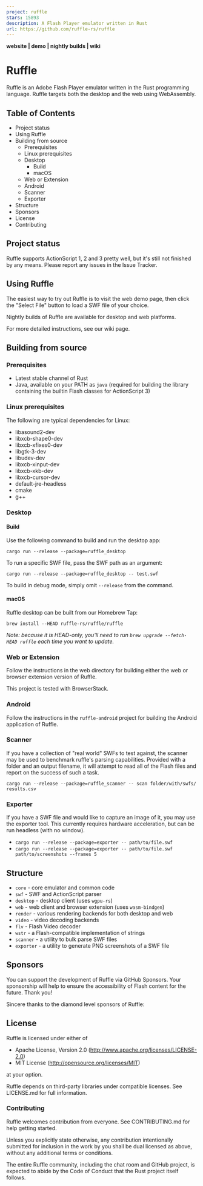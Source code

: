 ```yaml
---
project: ruffle
stars: 15893
description: A Flash Player emulator written in Rust
url: https://github.com/ruffle-rs/ruffle
---
```


  
**website | demo | nightly builds | wiki**

Ruffle
======

Ruffle is an Adobe Flash Player emulator written in the Rust programming language. Ruffle targets both the desktop and the web using WebAssembly.

Table of Contents
-----------------

-   Project status
-   Using Ruffle
-   Building from source
    -   Prerequisites
    -   Linux prerequisites
    -   Desktop
        -   Build
        -   macOS
    -   Web or Extension
    -   Android
    -   Scanner
    -   Exporter
-   Structure
-   Sponsors
-   License
-   Contributing

Project status
--------------

Ruffle supports ActionScript 1, 2 and 3 pretty well, but it's still not finished by any means. Please report any issues in the Issue Tracker.

Using Ruffle
------------

The easiest way to try out Ruffle is to visit the web demo page, then click the "Select File" button to load a SWF file of your choice.

Nightly builds of Ruffle are available for desktop and web platforms.

For more detailed instructions, see our wiki page.

Building from source
--------------------

### Prerequisites

-   Latest stable channel of Rust
-   Java, available on your PATH as `java` (required for building the library containing the builtin Flash classes for ActionScript 3)

### Linux prerequisites

The following are typical dependencies for Linux:

-   libasound2-dev
-   libxcb-shape0-dev
-   libxcb-xfixes0-dev
-   libgtk-3-dev
-   libudev-dev
-   libxcb-xinput-dev
-   libxcb-xkb-dev
-   libxcb-cursor-dev
-   default-jre-headless
-   cmake
-   g++

### Desktop

#### Build

Use the following command to build and run the desktop app:

`cargo run --release --package=ruffle_desktop`

To run a specific SWF file, pass the SWF path as an argument:

`cargo run --release --package=ruffle_desktop -- test.swf`

To build in debug mode, simply omit `--release` from the command.

#### macOS

Ruffle desktop can be built from our Homebrew Tap:

`brew install --HEAD ruffle-rs/ruffle/ruffle`

_Note: because it is HEAD-only, you'll need to run `brew upgrade --fetch-HEAD ruffle` each time you want to update._

### Web or Extension

Follow the instructions in the web directory for building either the web or browser extension version of Ruffle.

This project is tested with BrowserStack.

### Android

Follow the instructions in the `ruffle-android` project for building the Android application of Ruffle.

### Scanner

If you have a collection of "real world" SWFs to test against, the scanner may be used to benchmark ruffle's parsing capabilities. Provided with a folder and an output filename, it will attempt to read all of the Flash files and report on the success of such a task.

`cargo run --release --package=ruffle_scanner -- scan folder/with/swfs/ results.csv`

### Exporter

If you have a SWF file and would like to capture an image of it, you may use the exporter tool. This currently requires hardware acceleration, but can be run headless (with no window).

-   `cargo run --release --package=exporter -- path/to/file.swf`
-   `cargo run --release --package=exporter -- path/to/file.swf path/to/screenshots --frames 5`

Structure
---------

-   `core` - core emulator and common code
-   `swf` - SWF and ActionScript parser
-   `desktop` - desktop client (uses `wgpu-rs`)
-   `web` - web client and browser extension (uses `wasm-bindgen`)
-   `render` - various rendering backends for both desktop and web
-   `video` - video decoding backends
-   `flv` - Flash Video decoder
-   `wstr` - a Flash-compatible implementation of strings
-   `scanner` - a utility to bulk parse SWF files
-   `exporter` - a utility to generate PNG screenshots of a SWF file

Sponsors
--------

You can support the development of Ruffle via GitHub Sponsors. Your sponsorship will help to ensure the accessibility of Flash content for the future. Thank you!

Sincere thanks to the diamond level sponsors of Ruffle:

License
-------

Ruffle is licensed under either of

-   Apache License, Version 2.0 (http://www.apache.org/licenses/LICENSE-2.0)
-   MIT License (http://opensource.org/licenses/MIT)

at your option.

Ruffle depends on third-party libraries under compatible licenses. See LICENSE.md for full information.

### Contributing

Ruffle welcomes contribution from everyone. See CONTRIBUTING.md for help getting started.

Unless you explicitly state otherwise, any contribution intentionally submitted for inclusion in the work by you shall be dual licensed as above, without any additional terms or conditions.

The entire Ruffle community, including the chat room and GitHub project, is expected to abide by the Code of Conduct that the Rust project itself follows.
